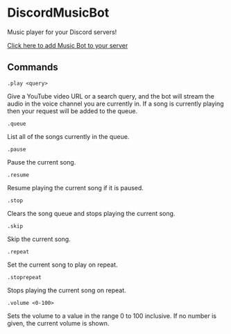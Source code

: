 # DiscordMusicBot
Music player for your Discord servers!

[Click here to add Music Bot to your server](https://discordapp.com/oauth2/authorize?&client_id=229835293744693249&scope=bot&permissions=0)

## Commands
    .play <query>
Give a YouTube video URL or a search query, and the bot will stream the audio in the voice channel you are currently in. If a song is currently playing then your request will be added to the queue.

    .queue
List all of the songs currently in the queue.

    .pause
Pause the current song.

    .resume
Resume playing the current song if it is paused.

    .stop
Clears the song queue and stops playing the current song.

    .skip
Skip the current song.

    .repeat
Set the current song to play on repeat.

    .stoprepeat
Stops playing the current song on repeat.

    .volume <0-100>
Sets the volume to a value in the range 0 to 100 inclusive. If no number is given, the current volume is shown.
